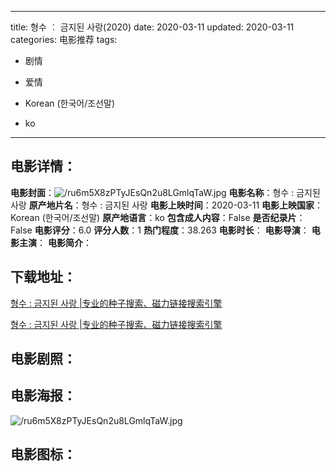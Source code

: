 
---
title: 형수 ︰ 금지된 사랑(2020)
date: 2020-03-11
updated: 2020-03-11
categories: 电影推荐
tags:
- 剧情
- 爱情

- Korean (한국어/조선말)
- ko
---


> 

## **电影详情**：

**电影封面**：<img src="https://image.tmdb.org/t/p/w200/ru6m5X8zPTyJEsQn2u8LGmlqTaW.jpg" alt="/ru6m5X8zPTyJEsQn2u8LGmlqTaW.jpg" title="/ru6m5X8zPTyJEsQn2u8LGmlqTaW.jpg">
**电影名称**：형수 : 금지된 사랑
**原产地片名**：형수 : 금지된 사랑
**电影上映时间**：2020-03-11
**电影上映国家**：Korean (한국어/조선말)
**原产地语言**：ko
**包含成人内容**：False
**是否纪录片**：False
**电影评分**：6.0
**评分人数**：1
**热门程度**：38.263
**电影时长**：
**电影导演**：
**电影主演**：
**电影简介**：

## **下载地址**：
[형수 : 금지된 사랑 |专业的种子搜索、磁力链接搜索引擎](https://movie.amd794.com:2083/?search=%ED%98%95%EC%88%98%20%3A%20%EA%B8%88%EC%A7%80%EB%90%9C%20%EC%82%AC%EB%9E%91&ordering=&mode=match_phrase&page_size=10&page=1)

[형수 : 금지된 사랑 |专业的种子搜索、磁力链接搜索引擎](https://movie.amd794.com:2083/?search=%ED%98%95%EC%88%98%20%3A%20%EA%B8%88%EC%A7%80%EB%90%9C%20%EC%82%AC%EB%9E%91&ordering=&mode=match_phrase&page_size=10&page=1)
 

## **电影剧照**：


## **电影海报**：
<img src="https://image.tmdb.org/t/p/original/ru6m5X8zPTyJEsQn2u8LGmlqTaW.jpg" alt="/ru6m5X8zPTyJEsQn2u8LGmlqTaW.jpg" title="/ru6m5X8zPTyJEsQn2u8LGmlqTaW.jpg">

## **电影图标**：

